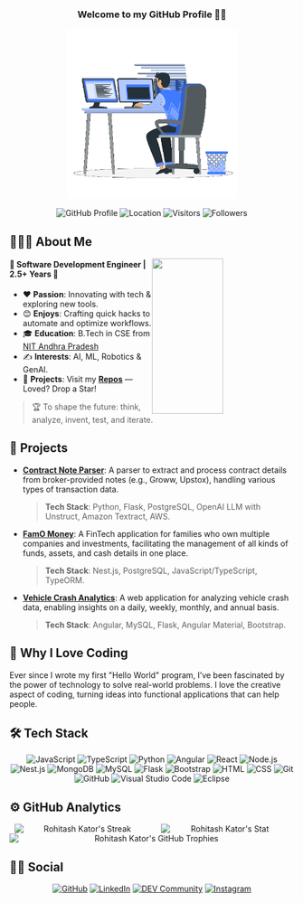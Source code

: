 <div align="center">
    <h3>Welcome to my GitHub Profile 👋🏻</h3>
    <div>
        <img alt="Focused developer working at a multi-monitor setup" height="300" width="auto" src="https://github.com/itsrkator/itsrkator/blob/main/code_in_focus.gif" />
    </div>

![GitHub Profile](https://img.shields.io/badge/@Rohitash%20Kator-purple?logo=github&logoColor=white&style=for-the-badge)
![Location](https://img.shields.io/badge/Location-India-green?style=for-the-badge)
![Visitors](https://komarev.com/ghpvc/?username=itsRkator&label=Visitors&color=0e75b6&style=for-the-badge)
![Followers](https://img.shields.io/github/followers/itsRkator?style=for-the-badge)

</div>

## 👨🏻‍💻 About Me

<img height="275" width="50%" align="right" src="https://github-readme-stats.vercel.app/api/top-langs?username=itsRkator&show_icons=true&theme=algolia&include_all_commits=true&count_private=true"/>

#### 🚀 Software Development Engineer | 2.5+ Years 💼

- ❤️ **Passion**: Innovating with tech & exploring new tools.
- 😊 **Enjoys**: Crafting quick hacks to automate and optimize workflows.
- 🎓 **Education**: B.Tech in CSE from [NIT Andhra Pradesh](https://www.nitandhra.ac.in)
- ✍️ **Interests**: AI, ML, Robotics & GenAI.
- 🌟 **Projects**: Visit my **[Repos](https://github.com/itsRkator?tab=repositories)** — Loved? Drop a Star!

> 🏆 To shape the future: think, analyze, invent, test, and iterate.

## 🌟 Projects

- **[Contract Note Parser](https://github.com/itsRkator/contract-note-parser)**: A parser to extract and process contract details from broker-provided notes (e.g., Groww, Upstox), handling various types of transaction data.

  > **Tech Stack**: Python, Flask, PostgreSQL, OpenAI LLM with Unstruct, Amazon Textract, AWS.

- **[FamO Money](https://github.com/itsRkator/famo-money)**: A FinTech application for families who own multiple companies and investments, facilitating the management of all kinds of funds, assets, and cash details in one place.

  > **Tech Stack**: Nest.js, PostgreSQL, JavaScript/TypeScript, TypeORM.

- **[Vehicle Crash Analytics](https://github.com/itsRkator/vehicle-crash-analytics)**: A web application for analyzing vehicle crash data, enabling insights on a daily, weekly, monthly, and annual basis.
  > **Tech Stack**: Angular, MySQL, Flask, Angular Material, Bootstrap.

## 🎯 Why I Love Coding

Ever since I wrote my first "Hello World" program, I’ve been fascinated by the power of technology to solve real-world problems. I love the creative aspect of coding, turning ideas into functional applications that can help people.

## 🛠 Tech Stack

<div align="center">

![JavaScript](https://img.shields.io/badge/-JavaScript-05122A?style=flat&logo=javascript)
![TypeScript](https://img.shields.io/badge/-TypeScript-05122A?style=flat&logo=typescript)
![Python](https://img.shields.io/badge/-Python-05122A?style=flat&logo=python)
![Angular](https://img.shields.io/badge/-Angular-05122A?style=flat&logo=angular)
![React](https://img.shields.io/badge/-React-05122A?style=flat&logo=react)
![Node.js](https://img.shields.io/badge/-Node.js-05122A?style=flat&logo=node.js)
![Nest.js](https://img.shields.io/badge/-Nest.js-05122A?style=flat&logo=nestjs)
![MongoDB](https://img.shields.io/badge/-MongoDB-05122A?style=flat&logo=mongodb)
![MySQL](https://img.shields.io/badge/-MySQL-05122A?style=flat&logo=mysql)
![Flask](https://img.shields.io/badge/-Flask-05122A?style=flat&logo=flask)
![Bootstrap](https://img.shields.io/badge/-Bootstrap-05122A?style=flat&logo=bootstrap&logoColor=563D7C)
![HTML](https://img.shields.io/badge/-HTML-05122A?style=flat&logo=HTML5)
![CSS](https://img.shields.io/badge/-CSS-05122A?style=flat&logo=CSS3&logoColor=1572B6)
![Git](https://img.shields.io/badge/-Git-05122A?style=flat&logo=git)
![GitHub](https://img.shields.io/badge/-GitHub-05122A?style=flat&logo=github)
![Visual Studio Code](https://img.shields.io/badge/-Visual%20Studio%20Code-05122A?style=flat&logo=visual-studio-code&logoColor=007ACC)
![Eclipse](https://img.shields.io/badge/-Eclipse-05122A?style=flat&logo=eclipse-ide&logoColor=2C2255)

</div>

## ⚙️ GitHub Analytics

<div align="center" style="display: flex; flex-wrap: wrap; justify-content: space-around; align-items: center;">
    <img width="48%" src="https://streak-stats.demolab.com?user=itsRkator&theme=algolia&hide_border=false" alt="Rohitash Kator's Streak" />
    <img width="45%" src="https://github-readme-stats.vercel.app/api?username=itsRkator&show_icons=true&theme=algolia&count_private=true" alt="Rohitash Kator's Stat" />
    <img align="center" width="100%" src="https://github-profile-trophy.vercel.app/?username=itsRkator&theme=algolia&row=1&column=7" alt="Rohitash Kator's GitHub Trophies" />

<!-- ![Rohitash Kator's Streak](https://streak-stats.demolab.com?user=itsRkator&theme=algolia&hide_border=false)
![Rohitash Kator's Stats](https://github-readme-stats.vercel.app/api?username=itsRkator&show_icons=true&theme=algolia&count_private=true)
![Rohitash Kator's GitHub Trophies](https://github-profile-trophy.vercel.app/?username=itsRkator&theme=algolia&row=1&column=7) -->

</div>

## 🤝🏻 Social

<div align="center">

[![GitHub](https://img.shields.io/badge/github-itsRkator-30363d?style=flat&logo=github)](https://www.github.com/itsRkator)
[![LinkedIn](https://img.shields.io/badge/linkedin-itsRkator-007bb5?style=flat&logo=linkedin)](https://www.linkedin.com/in/itsRkator)
[![DEV Community](https://img.shields.io/badge/dev-itsRkator-000000?style=flat&logo=dev.to)](https://dev.to/itsrkator)
[![Instagram](https://img.shields.io/badge/instagram-intact.infinity-ff105d?style=flat&logo=instagram)](https://instagram.com/intact.infinity)
<!-- [![Facebook](https://img.shields.io/badge/facebook-itsRkator-1877f2?style=flat&logo=facebook)](https://facebook.com/itsRkator) -->
<!-- [![Twitter](https://img.shields.io/badge/twitter-itsRkator-1da1f2?style=flat&logo=twitter)](https://twitter.com/itsRkator) -->

</div>
